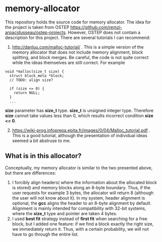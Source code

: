 # memory-allocator
This repository holds the source code for memory allocator. The idea for the project is taken from OSTEP https://github.com/remzi-arpacidusseau/ostep-projects. However, OSTEP does not contain a description for this project. There are several tutorials I can recommend:

1) http://danluu.com/malloc-tutorial/ . This is a simple version of the memory allocator that does not include memory alignment, block splitting, and block merges. Be careful, the code is not quite correct while the ideas themselves are still correct. For example
```
void *malloc(size_t size) {
  struct block_meta *block;
  // TODO: align size?

  if (size <= 0) {
    return NULL;
  }
  ...
```
**size** parameter has **size_t** type. **size_t** is unsigned integer type. Therefore **size** cannot take values less than 0, which results incorrect condition **size <= 0**. 

2) https://wiki-prog.infoprepa.epita.fr/images/0/04/Malloc_tutorial.pdf . This is a good tutorial, although the presentation of individual ideas seemed a bit abstruse to me.
## What is in this allocator?
Conceptually, my memory allocator is similar to the two presented above, but there are differences:
1) I forcibly align headers( where the information about the allocated block is stored) and memory blocks along an 8-byte boundary. Thus, if the user requests for example 3 bytes, the allocator will return 8 (although the user will not know about it). In my system, header alignment is optional, the **gcc** aligns the header to an 8-byte alignment by default. Alignment is mainly intended for compatibility with 32-bit systems, where the **size_t** type and pointer are taken 4 bytes.
2) I used **best fit** strategy instead of **first fit** when searching for a free block, but I added one feature: if we find a block exactly the right size, we immediately return it.  Thus, with a certain probability, we will not have to go through the entire list. 
